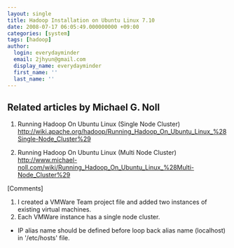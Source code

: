 ```yaml
---
layout: single
title: Hadoop Installation on Ubuntu Linux 7.10
date: 2008-07-17 06:05:49.000000000 +09:00
categories: [system]
tags: [hadoop]
author:
  login: everydayminder
  email: 2jhyun@gmail.com
  display_name: everydayminder
  first_name: ''
  last_name: ''
---
```

Related articles by Michael G. Noll
----------------------------------
1. Running Hadoop On Ubuntu Linux (Single Node Cluster)
<a href="http://wiki.apache.org/hadoop/Running_Hadoop_On_Ubuntu_Linux_%28Single-Node_Cluster%29">http://wiki.apache.org/hadoop/Running_Hadoop_On_Ubuntu_Linux_%28Single-Node_Cluster%29</a>


2. Running Hadoop On Ubuntu Linux (Multi Node Cluster)
<a href="http://www.michael-noll.com/wiki/Running_Hadoop_On_Ubuntu_Linux_%28Multi-Node_Cluster%29">http://www.michael-noll.com/wiki/Running_Hadoop_On_Ubuntu_Linux_%28Multi-Node_Cluster%29</a>


[Comments]
1. I created a VMWare Team project file and added two instances of existing virtual machines.
2. Each VMWare instance has a single node cluster.


* IP alias name should be defined before loop back alias name (localhost) in '/etc/hosts' file.

